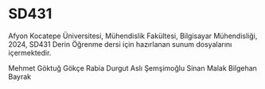 # SD431
Afyon Kocatepe Üniversitesi, Mühendislik Fakültesi, Bilgisayar Mühendisliği, 2024, SD431 Derin Öğrenme dersi için hazırlanan sunum dosyalarını içermektedir.


Mehmet Göktuğ Gökçe 
Rabia Durgut
Aslı Şemşimoğlu
Sinan Malak
Bilgehan Bayrak
